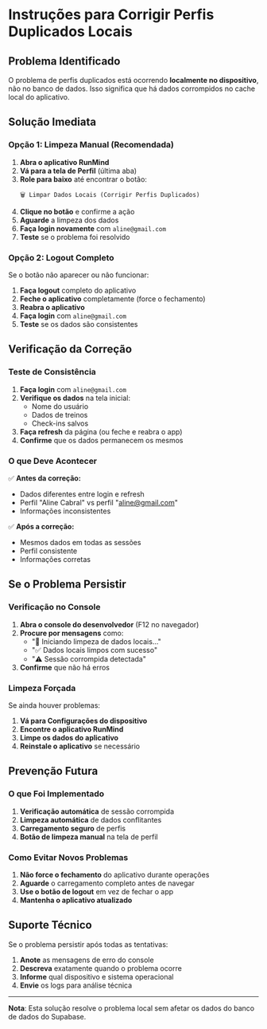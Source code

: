 # Instruções para Corrigir Perfis Duplicados Locais

## Problema Identificado

O problema de perfis duplicados está ocorrendo **localmente no dispositivo**, não no banco de dados. Isso significa que há dados corrompidos no cache local do aplicativo.

## Solução Imediata

### Opção 1: Limpeza Manual (Recomendada)

1. **Abra o aplicativo RunMind**
2. **Vá para a tela de Perfil** (última aba)
3. **Role para baixo** até encontrar o botão:
   ```
   🗑️ Limpar Dados Locais (Corrigir Perfis Duplicados)
   ```
4. **Clique no botão** e confirme a ação
5. **Aguarde** a limpeza dos dados
6. **Faça login novamente** com `aline@gmail.com`
7. **Teste** se o problema foi resolvido

### Opção 2: Logout Completo

Se o botão não aparecer ou não funcionar:

1. **Faça logout** completo do aplicativo
2. **Feche o aplicativo** completamente (force o fechamento)
3. **Reabra o aplicativo**
4. **Faça login** com `aline@gmail.com`
5. **Teste** se os dados são consistentes

## Verificação da Correção

### Teste de Consistência

1. **Faça login** com `aline@gmail.com`
2. **Verifique os dados** na tela inicial:
   - Nome do usuário
   - Dados de treinos
   - Check-ins salvos
3. **Faça refresh** da página (ou feche e reabra o app)
4. **Confirme** que os dados permanecem os mesmos

### O que Deve Acontecer

✅ **Antes da correção:**
- Dados diferentes entre login e refresh
- Perfil "Aline Cabral" vs perfil "aline@gmail.com"
- Informações inconsistentes

✅ **Após a correção:**
- Mesmos dados em todas as sessões
- Perfil consistente
- Informações corretas

## Se o Problema Persistir

### Verificação no Console

1. **Abra o console do desenvolvedor** (F12 no navegador)
2. **Procure por mensagens** como:
   - "🧹 Iniciando limpeza de dados locais..."
   - "✅ Dados locais limpos com sucesso"
   - "⚠️ Sessão corrompida detectada"
3. **Confirme** que não há erros

### Limpeza Forçada

Se ainda houver problemas:

1. **Vá para Configurações do dispositivo**
2. **Encontre o aplicativo RunMind**
3. **Limpe os dados do aplicativo**
4. **Reinstale o aplicativo** se necessário

## Prevenção Futura

### O que Foi Implementado

1. **Verificação automática** de sessão corrompida
2. **Limpeza automática** de dados conflitantes
3. **Carregamento seguro** de perfis
4. **Botão de limpeza manual** na tela de perfil

### Como Evitar Novos Problemas

1. **Não force o fechamento** do aplicativo durante operações
2. **Aguarde** o carregamento completo antes de navegar
3. **Use o botão de logout** em vez de fechar o app
4. **Mantenha o aplicativo atualizado**

## Suporte Técnico

Se o problema persistir após todas as tentativas:

1. **Anote** as mensagens de erro do console
2. **Descreva** exatamente quando o problema ocorre
3. **Informe** qual dispositivo e sistema operacional
4. **Envie** os logs para análise técnica

---

**Nota**: Esta solução resolve o problema local sem afetar os dados do banco de dados do Supabase.
